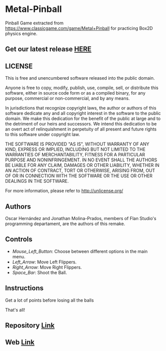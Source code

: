 # Metal-Pinball
Pinball Game extracted from https://www.classicgame.com/game/Metal+Pinball for practicing Box2D physics engine.

## Get our latest release [HERE]()


## LICENSE
This is free and unencumbered software released into the public domain.

Anyone is free to copy, modify, publish, use, compile, sell, or
distribute this software, either in source code form or as a compiled
binary, for any purpose, commercial or non-commercial, and by any
means.

In jurisdictions that recognize copyright laws, the author or authors
of this software dedicate any and all copyright interest in the
software to the public domain. We make this dedication for the benefit
of the public at large and to the detriment of our heirs and
successors. We intend this dedication to be an overt act of
relinquishment in perpetuity of all present and future rights to this
software under copyright law.

THE SOFTWARE IS PROVIDED "AS IS", WITHOUT WARRANTY OF ANY KIND,
EXPRESS OR IMPLIED, INCLUDING BUT NOT LIMITED TO THE WARRANTIES OF
MERCHANTABILITY, FITNESS FOR A PARTICULAR PURPOSE AND NONINFRINGEMENT.
IN NO EVENT SHALL THE AUTHORS BE LIABLE FOR ANY CLAIM, DAMAGES OR
OTHER LIABILITY, WHETHER IN AN ACTION OF CONTRACT, TORT OR OTHERWISE,
ARISING FROM, OUT OF OR IN CONNECTION WITH THE SOFTWARE OR THE USE OR
OTHER DEALINGS IN THE SOFTWARE.

For more information, please refer to <http://unlicense.org/>

## Authors
Oscar Hernández and Jonathan Molina-Prados, members of Flan Studio's programming departament, are the authors of this remake.

## Controls
- *Mouse_Left_Button*: Choose between different options in the main menu.
- *Left_Arrow*: Move Left Flippers.
- *Right_Arrow*: Move Right Flippers.
- *Space_Bar*: Shoot the Ball.

## Instructions
Get a lot of points before losing all the balls

That's all!

## Repository [Link](https://github.com/Jony635/Metal-Pinball)
## Web [Link](https://jony635.github.io/Metal-Pinball/)


